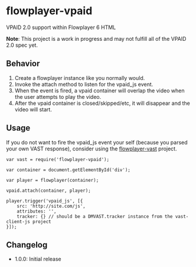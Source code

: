 # flowplayer-vpaid
VPAID 2.0 support within Flowplayer 6 HTML

**Note**: This project is a work in progress and may not fulfill all of the VPAID 2.0 spec yet.

## Behavior

1. Create a flowplayer instance like you normally would.
2. Invoke the attach method to listen for the vpaid_js event.
3. When the event is fired, a vpaid container will overlap the video when the user attempts to play the video.
4. After the vpaid container is closed/skipped/etc, it will disappear and the video will start.

## Usage

If you do not want to fire the vpaid_js event your self (because you parsed your own VAST response), consider using the [flowplayer-vast](https://github.com/mantisadnetwork/flowplayer-vast) project.

```
var vast = require('flowplayer-vpaid');

var container = document.getElementById('div');

var player = flowplayer(container);

vpaid.attach(container, player);

player.trigger('vpaid_js', [{
    src: 'http://site.com/js',
    attributes: '',
    tracker: {} // should be a DMVAST.tracker instance from the vast-client-js project
}]);
```

## Changelog

* 1.0.0: Initial release